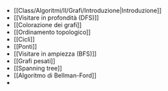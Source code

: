 - [[Class/Algoritmi/II/Grafi/Introduzione|Introduzione]]
- [[Visitare in profondità (DFS)]]
- [[Colorazione dei grafi]]
- [[Ordinamento topologico]]
- [[Cicli]]
- [[Ponti]]
- [[Visitare in ampiezza (BFS)]]
- [[Grafi pesati]]
- [[Spanning tree]]
- [[Algoritmo di Bellman-Ford]]
- 